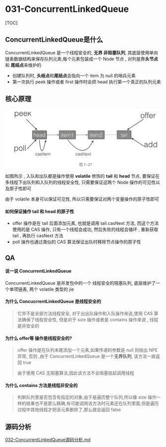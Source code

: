 # 031-ConcurrentLinkedQueue

[TOC]

## ConcurrentLinkedQueue是什么

ConcurrentLinkedQueue 是一个线程安全的, **无界 非阻塞队列**, 其底层使用单向链表数据结构来保存队列元素,每个元素包装成一个 Node 节点 , 对列是靠**头节点** 和 **尾结点**来维护的 

- 创建队列时, **头结点**和**尾结点**会指向一个 item 为 null 的哨兵元素
- 第一次执行 peek 操作或者 first 操作时会把 head 执行第一个真正的队列元素

## 核心原理

![image-20200715090113054](../../../assets/image-20200715090113054.png)

如图所示 , 入队和出队都是操作使用 **volatile** 修饰的 **tail** 和 **head** 节点, 要保证在多线程下出队列和入队列的线程安全性, 只需要保证这两个 Node 操作的可见性以及原子性即可

由于 volatile 本身可以保证可见性, 所以只需要保证对两个变量操作的原子性即可

#### 如何保证操作 tail 和 head 的原子性

- offer 操作是在 tail 后面添加元素, 也就是调用 tail.casNext 方法, 而这个方法使用的是 CAS 操作, 只有一个线程会成功, 然后失败的线程会循环 , 重新获取 tail , 再执行 casNext 方法
- poll 操作也通过类似的 CAS 算法保证出队时移除节点操作的原子性

## QA

#### 说一说 ConcurrentLinkedQueue

ConcurrentLinkedQueue 是并发包中的一个 线程安全的阻塞队列, 底层维护了一个单项链表, 两个 volatile 类型的 jie



#### 为什么 ConcucrrentLinkedQueue 是线程安全的

> 它并不是全部方法线程安全, 对于出出队操作和入队操作来说,使用 CAS 算法确保了线程安全性, 但是对于 size 操作或者是 contains 操作来说 , 线程是非安全的

#### 为什么 offer等 操作是线程安全的?

> offer 操作是在队列末尾添加一个元素,如果传递的参数是 null 则抛出 NPE 异常, 否则 ,由于 ConcurrentLinkedQueue 是一个**无界队列**, 该方法一直返回 true 
>
> 由于使用 CAS 无阻塞算法,因此该方法不会阻塞挂起调用线程

#### 为什么 contains 方法是线程非安全的

> 判断队列里是否包含有指定的对象,由于是遍历整个队列,所以像 size 操作一样的结果也不是那么精确,有可能调用该方法时元素还在队列里面,但是遍历过程中其他线程才把该元素删除了,那么就会返回 false



## 源码分析

 [032-ConcurrentLinkedQueue源码分析.md](032-ConcurrentLinkedQueue源码分析.md) 

